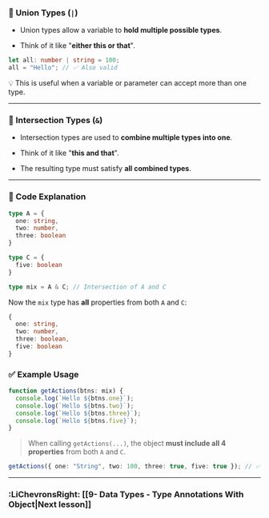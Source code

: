 
### 🔹 Union Types (`|`)

- Union types allow a variable to **hold multiple possible types**.
    
- Think of it like "**either this or that**".
    

```ts
let all: number | string = 100;
all = "Hello"; // ✅ Also valid
```

💡 This is useful when a variable or parameter can accept more than one type.

---

### 🔸 Intersection Types (`&`)

- Intersection types are used to **combine multiple types into one**.
    
- Think of it like "**this and that**".
    
- The resulting type must satisfy **all combined types**.
    

---

### 🧪 Code Explanation

```ts
type A = {
  one: string,
  two: number,
  three: boolean
}

type C = {
  five: boolean
}

type mix = A & C; // Intersection of A and C
```

Now the `mix` type has **all** properties from both `A` and `C`:

```ts
{
  one: string,
  two: number,
  three: boolean,
  five: boolean
}
```

### ✅ Example Usage

```ts
function getActions(btns: mix) {
  console.log(`Hello ${btns.one}`);
  console.log(`Hello ${btns.two}`);
  console.log(`Hello ${btns.three}`);
  console.log(`Hello ${btns.five}`);
}
```

> When calling `getActions(...)`, the object **must include all 4 properties** from both `A` and `C`.

```ts
getActions({ one: "String", two: 100, three: true, five: true }); // ✅
```

---

### **:LiChevronsRight: [[9- Data Types - Type Annotations With Object|Next lesson]]** 